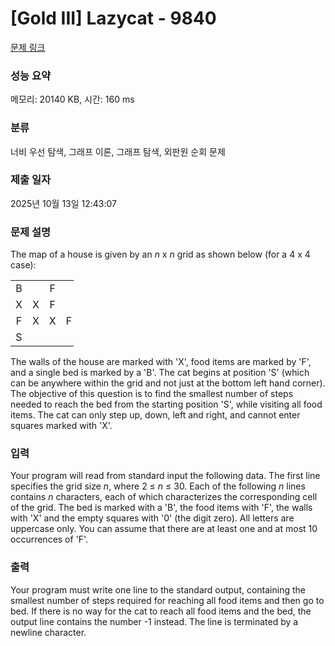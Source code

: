 # [Gold III] Lazycat - 9840 

[문제 링크](https://www.acmicpc.net/problem/9840) 

### 성능 요약

메모리: 20140 KB, 시간: 160 ms

### 분류

너비 우선 탐색, 그래프 이론, 그래프 탐색, 외판원 순회 문제

### 제출 일자

2025년 10월 13일 12:43:07

### 문제 설명

<p>The map of a house is given by an <i>n</i> x <i>n</i> grid as shown below (for a 4 x 4 case):</p>

<table class="table table-bordered" style="width: 20%;">
	<tbody>
		<tr>
			<td style="text-align: center;">B</td>
			<td style="text-align: center;"> </td>
			<td style="text-align: center;">F</td>
			<td style="text-align: center;"> </td>
		</tr>
		<tr>
			<td style="text-align: center;">X</td>
			<td style="text-align: center;">X</td>
			<td style="text-align: center;">F</td>
			<td style="text-align: center;"> </td>
		</tr>
		<tr>
			<td style="text-align: center;">F</td>
			<td style="text-align: center;">X</td>
			<td style="text-align: center;">X</td>
			<td style="text-align: center;">F</td>
		</tr>
		<tr>
			<td style="text-align: center;">S</td>
			<td style="text-align: center;"> </td>
			<td style="text-align: center;"> </td>
			<td style="text-align: center;"> </td>
		</tr>
	</tbody>
</table>

<p>The walls of the house are marked with 'X', food items are marked by 'F', and a single bed is marked by a 'B'. The cat begins at position 'S' (which can be anywhere within the grid and not just at the bottom left hand corner). The objective of this question is to find the smallest number of steps needed to reach the bed from the starting position 'S', while visiting all food items. The cat can only step up, down, left and right, and cannot enter squares marked with 'X'.</p>

### 입력 

 <p>Your program will read from standard input the following data. The first line specifies the grid size <i>n</i>, where 2 ≤ <i>n</i> ≤ 30. Each of the following <i>n</i> lines contains <i>n</i> characters, each of which characterizes the corresponding cell of the grid. The bed is marked with a 'B', the food items with 'F', the walls with 'X' and the empty squares with '0' (the digit zero). All letters are uppercase only. You can assume that there are at least one and at most 10 occurrences of 'F'.</p>

### 출력 

 <p>Your program must write one line to the standard output, containing the smallest number of steps required for reaching all food items and then go to bed. If there is no way for the cat to reach all food items and the bed, the output line contains the number -1 instead. The line is terminated by a newline character.</p>


